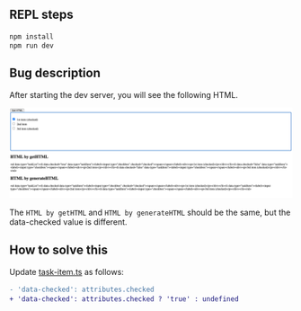 ## REPL steps

```shell
npm install
npm run dev
```

## Bug description

After starting the dev server, you will see the following HTML.

![REPL](./repl.png)

The `HTML by getHTML` and `HTML by generateHTML` should be the same, but the data-checked value is different.

## How to solve this

Update [task-item.ts](https://github.com/ueberdosis/tiptap/blob/develop/packages/extension-task-item/src/task-item.ts#L70) as follows:

```diff
- 'data-checked': attributes.checked
+ 'data-checked': attributes.checked ? 'true' : undefined
```
